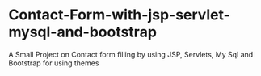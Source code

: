 # Contact-Form-with-jsp-servlet-mysql-and-bootstrap

A Small Project on Contact form filling by using JSP, Servlets, My Sql and Bootstrap for using themes
